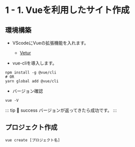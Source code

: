 # 1 - 1. Vueを利用したサイト作成

## 環境構築
- VScodeにVueの拡張機能を入れます。
  - [Vetur](https://marketplace.visualstudio.com/items?itemName=octref.vetur)

- vue-cliを導入します。

```shell
npm install -g @vue/cli
# OR
yarn global add @vue/cli
```

- バージョン確認
```shell
vue -V
```

::: tip 🎉 success
 バージョンが返ってきたら成功です。
:::

## プロジェクト作成

```shell
vue create [プロジェクト名]
```
